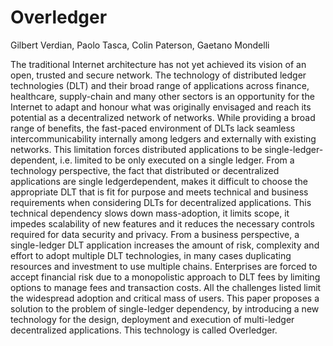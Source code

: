 # Overledger 
Gilbert Verdian, Paolo Tasca, Colin Paterson, Gaetano Mondelli  
 
The traditional Internet architecture has not yet achieved its vision of an open, trusted and secure network. The technology of distributed ledger technologies (DLT) and their broad range of applications across finance, healthcare, supply-chain and many other sectors is an opportunity for the Internet to adapt and honour what was originally envisaged and reach its potential as a decentralized network of networks. While providing a broad range of benefits, the fast-paced environment of DLTs lack seamless intercommunicability internally among ledgers and externally with existing networks. This limitation forces distributed applications to be single-ledger-dependent, i.e. limited to be only executed on a single ledger. From a technology perspective, the fact that distributed or decentralized applications are single ledgerdependent, makes it difficult to choose the appropriate DLT that is fit for purpose and meets technical and business requirements when considering DLTs for decentralized applications. This technical dependency slows down mass-adoption, it limits scope, it impedes scalability of new features and it reduces the necessary controls required for data security and privacy. From a business perspective, a single-ledger DLT application increases the amount of risk, complexity and effort to adopt multiple DLT technologies, in many cases duplicating resources and investment to use multiple chains. Enterprises are forced to accept financial risk due to a monopolistic approach to DLT fees by limiting options to manage fees and transaction costs. All the challenges listed limit the widespread adoption and critical mass of users. This paper proposes a solution to the problem of single-ledger dependency, by introducing a new technology for the design, deployment and execution of multi-ledger decentralized applications. This technology is called Overledger. 
 
 
